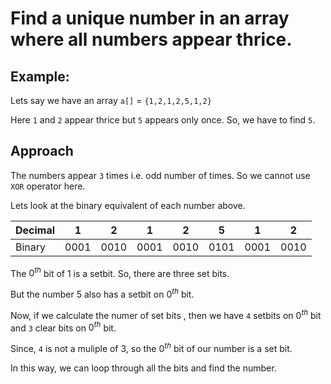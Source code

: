 # Find a unique number in an array where all numbers appear thrice.

## Example:

Lets say we have an array `a[]` = `{1,2,1,2,5,1,2}`

Here `1` and `2` appear thrice but `5` appears only once. So, we have to find `5`.


## Approach

The numbers appear `3` times i.e. odd number of times. So we cannot use `XOR` operator here.

Lets look at the binary equivalent of each number above.

|  Decimal  |  1  |  2  |  1  |  2  |  5  |  1  |  2  |
|------|-----|-----|-----|-----|-----|-----|-----|
| Binary| 0001| 0010| 0001| 0010| 0101| 0001| 0010|

The $0^{th}$ bit of 1 is a setbit. So, there are three set bits.

But the number 5 also has a setbit on $0^{th}$ bit. 

Now, if we calculate the numer of set bits , then we have `4` setbits on $0^{th}$ bit and `3` clear bits on $0^{th}$ bit.

Since, `4` is not a muliple of 3, so the $0^{th}$ bit of our number is a set bit. 

In this way, we can loop through all the bits and find the number.
